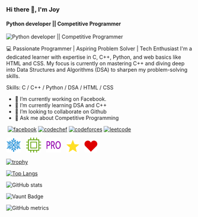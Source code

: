 ### Hi there 👋, I'm Joy
#### Python developer || Competitive Programmer
![Python developer || Competitive Programmer](https://scontent.fjsr17-1.fna.fbcdn.net/v/t39.30808-6/471227254_1054301696590510_6180161048951698959_n.jpg?_nc_cat=107&ccb=1-7&_nc_sid=6ee11a&_nc_eui2=AeHLA3I4_VP7G_7iUQgzoS29C5YVXRh45W0LlhVdGHjlbRWv_G6CfeTCTpIJ94u5c0oJBZjdxlOPR_sT8DQyKlFS&_nc_ohc=2EWqhf7K5nAQ7kNvgHtlTWE&_nc_zt=23&_nc_ht=scontent.fjsr17-1.fna&_nc_gid=AKqDVIcFIZTy6Wa4borFtQE&oh=00_AYBZvZqdfbTID5uHCtgdxk7j9SDrNaywv1UOjSXrdlSC_g&oe=6770BD29)

💻 Passionate Programmer | Aspiring Problem Solver | Tech Enthusiast
I'm a dedicated learner with expertise in C, C++, Python, and web basics like HTML and CSS. My focus is currently on mastering C++ and diving deep into Data Structures and Algorithms (DSA) to sharpen my problem-solving skills.

Skills: C / C++ / Python / DSA / HTML / CSS

- 🔭 I’m currently working on Facebook.  
- 🌱 I’m currently learning DSA and C++ 
- 👯 I’m looking to collaborate on Github 
- 💬 Ask me about Competitive Programming  


[<img src=''>](https://github.com/imjoyhalder)  [<img src='https://cdn.jsdelivr.net/npm/simple-icons@3.0.1/icons/facebook.svg' alt='facebook' height='40'>](https://www.facebook.com/https://www.facebook.com/profile.php?id=100060320685351)  [<img src='https://cdn.jsdelivr.net/npm/simple-icons@3.0.1/icons/codechef.svg' alt='codechef' height='40'>](https://www.codechef.com/users/joyhalder)  [<img src='https://cdn.jsdelivr.net/npm/simple-icons@3.0.1/icons/codeforces.svg' alt='codeforces' height='40'>](https://codeforces.com/profile/JoyHalder)  [<img src='https://cdn.jsdelivr.net/npm/simple-icons@3.0.1/icons/leetcode.svg' alt='leetcode' height='40'>](https://leetcode.com/u/AB_JOY/)  

<a href='https://archiveprogram.github.com/'><img src='https://raw.githubusercontent.com/acervenky/animated-github-badges/master/assets/acbadge.gif' width='40' height='40'></a> <a href='https://docs.github.com/en/developers'><img src='https://raw.githubusercontent.com/acervenky/animated-github-badges/master/assets/devbadge.gif' width='40' height='40'></a> <a href='https://github.com/pricing'><img src='https://raw.githubusercontent.com/acervenky/animated-github-badges/master/assets/pro.gif' width='40' height='40'></a> <a href='https://stars.github.com/'><img src='https://raw.githubusercontent.com/acervenky/animated-github-badges/master/assets/starbadge.gif' width='35' height='35'></a> <a href='https://docs.github.com/en/github/supporting-the-open-source-community-with-github-sponsors'><img src='https://raw.githubusercontent.com/acervenky/animated-github-badges/master/assets/sponsorbadge.gif' width='35' height='35'></a> 

[![trophy](https://github-profile-trophy.vercel.app/?username=imjoyhalder)](https://github.com/ryo-ma/github-profile-trophy)

[![Top Langs](https://github-readme-stats.vercel.app/api/top-langs/?username=imjoyhalder)](https://github.com/anuraghazra/github-readme-stats)

![GitHub stats](https://github-readme-stats.vercel.app/api?username=imjoyhalder&show_icons=true)  

![Vaunt Badge](https://api.vaunt.dev/v1/github/entities/imjoyhalder/contributions?format=svg&private=false)  

![GitHub metrics](https://metrics.lecoq.io/imjoyhalder)  

